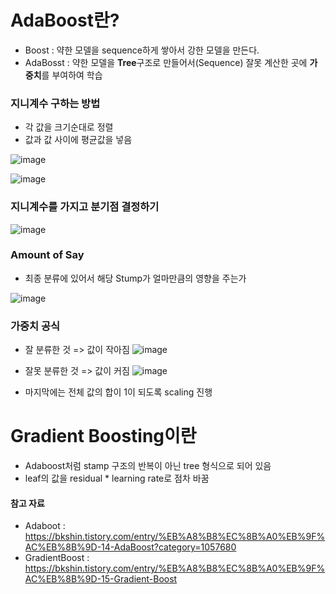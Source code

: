 # AdaBoost란?
* Boost : 약한 모델을 sequence하게 쌓아서 강한 모델을 만든다.
* AdaBosst : 약한 모델을 **Tree**구조로 만들어서(Sequence) 잘못 계산한 곳에 **가중치**를 부여하여 학습


### 지니계수 구하는 방법
* 각 값을 크기순대로 정렬
* 값과 값 사이에 평균값을 넣음

![image](https://user-images.githubusercontent.com/63588046/165345456-5bb55df5-338e-4ed8-87cb-74c57797016a.png)

![image](https://user-images.githubusercontent.com/63588046/165345504-f30ff1c9-6f87-4df3-b41c-544f651ff334.png)



### 지니계수를 가지고 분기점 결정하기

![image](https://user-images.githubusercontent.com/63588046/165345126-f5753ebc-8703-4082-8b1a-0a7a66465e4e.png)

### Amount of Say
*  최종 분류에 있어서 해당 Stump가 얼마만큼의 영향을 주는가

![image](https://user-images.githubusercontent.com/63588046/165345929-d5be8b7e-38cf-4adc-9921-2b31b2b053fd.png)


### 가중치 공식

* 잘 분류한 것 => 값이 작아짐
![image](https://user-images.githubusercontent.com/63588046/165346178-e1c157bd-0f96-45e5-bbc7-caa751526ff4.png)

* 잘못 분류한 것 => 값이 커짐
![image](https://user-images.githubusercontent.com/63588046/165346613-d2883e6d-05dc-4178-9aea-61b5eddad693.png)

* 마지막에는 전체 값의 합이 1이 되도록 scaling 진행




# Gradient Boosting이란
* Adaboost처럼 stamp 구조의 반복이 아닌 tree 형식으로 되어 있음
* leaf의 값을 residual * learning rate로 점차 바꿈






#### 참고 자료
* Adaboot : https://bkshin.tistory.com/entry/%EB%A8%B8%EC%8B%A0%EB%9F%AC%EB%8B%9D-14-AdaBoost?category=1057680
* GradientBoost : https://bkshin.tistory.com/entry/%EB%A8%B8%EC%8B%A0%EB%9F%AC%EB%8B%9D-15-Gradient-Boost



